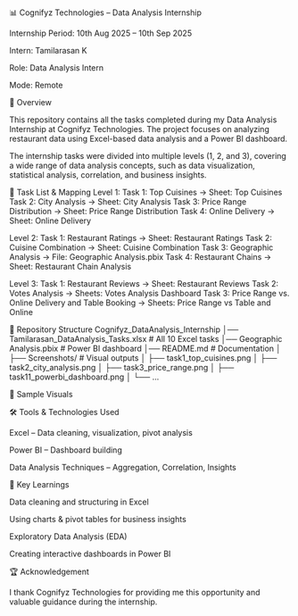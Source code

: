 📊 Cognifyz Technologies – Data Analysis Internship

Internship Period: 10th Aug 2025 – 10th Sep 2025

Intern: Tamilarasan K

Role: Data Analysis Intern

Mode: Remote

🚀 Overview

This repository contains all the tasks completed during my Data Analysis Internship at Cognifyz Technologies.
The project focuses on analyzing restaurant data using Excel-based data analysis and a Power BI dashboard.

The internship tasks were divided into multiple levels (1, 2, and 3), covering a wide range of data analysis concepts, such as data visualization, statistical analysis, correlation, and business insights.

📑 Task List & Mapping
Level 1:
Task 1: Top Cuisines → Sheet: Top Cuisines
Task 2: City Analysis → Sheet: City Analysis
Task 3: Price Range Distribution → Sheet: Price Range Distribution
Task 4: Online Delivery → Sheet: Online Delivery

Level 2:
Task 1: Restaurant Ratings → Sheet: Restaurant Ratings
Task 2: Cuisine Combination → Sheet: Cuisine Combination
Task 3: Geographic Analysis → File: Geographic Analysis.pbix
Task 4: Restaurant Chains → Sheet: Restaurant Chain Analysis

Level 3:
Task 1: Restaurant Reviews → Sheet: Restaurant Reviews
Task 2: Votes Analysis → Sheets: Votes Analysis Dashboard
Task 3: Price Range vs. Online Delivery and
Table Booking → Sheets: Price Range vs Table and Online


📂 Repository Structure
Cognifyz_DataAnalysis_Internship
│── Tamilarasan_DataAnalysis_Tasks.xlsx   # All 10 Excel tasks
│── Geographic Analysis.pbix                    # Power BI dashboard
│── README.md                              # Documentation
│
├── Screenshots/                           # Visual outputs
│   ├── task1_top_cuisines.png
│   ├── task2_city_analysis.png
│   ├── task3_price_range.png
│   ├── task11_powerbi_dashboard.png
│   └── ...

📸 Sample Visuals



🛠️ Tools & Technologies Used

Excel – Data cleaning, visualization, pivot analysis

Power BI – Dashboard building

Data Analysis Techniques – Aggregation, Correlation, Insights

🎯 Key Learnings

Data cleaning and structuring in Excel

Using charts & pivot tables for business insights

Exploratory Data Analysis (EDA)

Creating interactive dashboards in Power BI

🏆 Acknowledgement

I thank Cognifyz Technologies for providing me this opportunity and valuable guidance during the internship.
